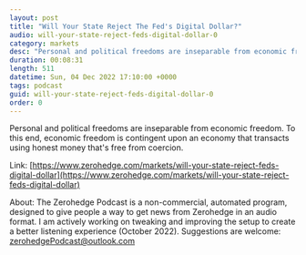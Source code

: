 ```yaml
---
layout: post
title: "Will Your State Reject The Fed's Digital Dollar?"
audio: will-your-state-reject-feds-digital-dollar-0
category: markets
desc: "Personal and political freedoms are inseparable from economic freedom.  To this end, economic freedom is contingent upon an economy that transacts using honest money that's free from coercion."
duration: 00:08:31
length: 511
datetime: Sun, 04 Dec 2022 17:10:00 +0000
tags: podcast
guid: will-your-state-reject-feds-digital-dollar-0
order: 0
---
```

Personal and political freedoms are inseparable from economic freedom.  To this end, economic freedom is contingent upon an economy that transacts using honest money that's free from coercion.

Link: [https://www.zerohedge.com/markets/will-your-state-reject-feds-digital-dollar](https://www.zerohedge.com/markets/will-your-state-reject-feds-digital-dollar)

About: The Zerohedge Podcast is a non-commercial, automated program, designed to give people a way to get news from Zerohedge in an audio format.  I am actively working on tweaking and improving the setup to create a better listening experience (October 2022).  Suggestions are welcome: [zerohedgePodcast@outlook.com](mailto:zerohedgePodcast@outlook.com)